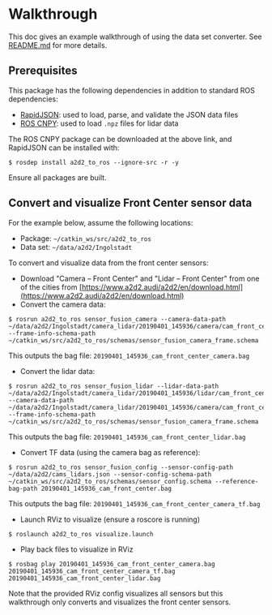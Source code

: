 # Walkthrough

This doc gives an example walkthrough of using the data set converter. See [README.md](README.md) for more details.

## Prerequisites

This package has the following dependencies in addition to standard ROS dependencies:

* [RapidJSON](https://rapidjson.org/): used to load, parse, and validate the JSON data files
* [ROS CNPY](https://gitlab.com/MaplessAI/external/ros_cnpy): used to load `.npz` files for lidar data

The ROS CNPY package can be downloaded at the above link, and RapidJSON can be installed with:

```console
$ rosdep install a2d2_to_ros --ignore-src -r -y
```

Ensure all packages are built.

## Convert and visualize Front Center sensor data

For the example below, assume the following locations:

* Package: `~/catkin_ws/src/a2d2_to_ros`
* Data set: `~/data/a2d2/Ingolstadt`

To convert and visualize data from the front center sensors:

* Download "Camera – Front Center" and "Lidar – Front Center" from one of the cities from [https://www.a2d2.audi/a2d2/en/download.html](https://www.a2d2.audi/a2d2/en/download.html)
* Convert the camera data:

```console
$ rosrun a2d2_to_ros sensor_fusion_camera --camera-data-path ~/data/a2d2/Ingolstadt/camera_lidar/20190401_145936/camera/cam_front_center --frame-info-schema-path ~/catkin_ws/src/a2d2_to_ros/schemas/sensor_fusion_camera_frame.schema
```

This outputs the bag file: `20190401_145936_cam_front_center_camera.bag`

* Convert the lidar data:

```console
$ rosrun a2d2_to_ros sensor_fusion_lidar --lidar-data-path ~/data/a2d2/Ingolstadt/camera_lidar/20190401_145936/lidar/cam_front_center --camera-data-path ~/data/a2d2/Ingolstadt/camera_lidar/20190401_145936/camera/cam_front_center --frame-info-schema-path ~/catkin_ws/src/a2d2_to_ros/schemas/sensor_fusion_camera_frame.schema
```
This outputs the bag file: `20190401_145936_cam_front_center_lidar.bag`

* Convert TF data (using the camera bag as reference):

```console
$ rosrun a2d2_to_ros sensor_fusion_config --sensor-config-path ~/data/a2d2/cams_lidars.json --sensor-config-schema-path ~/catkin_ws/src/a2d2_to_ros/schemas/sensor_config.schema --reference-bag-path 20190401_145936_cam_front_center.bag
```
This outputs the bag file: `20190401_145936_cam_front_center_camera_tf.bag`

* Launch RViz to visualize (ensure a roscore is running)

```console
$ roslaunch a2d2_to_ros visualize.launch
```

* Play back files to visualize in RViz

```console
$ rosbag play 20190401_145936_cam_front_center_camera.bag 20190401_145936_cam_front_center_camera_tf.bag 20190401_145936_cam_front_center_lidar.bag
```
Note that the provided RViz config visualizes all sensors but this walkthrough only converts and visualizes the front center sensors.
